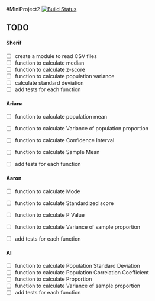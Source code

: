 #MiniProject2
[![Build Status](https://travis-ci.org/am2892/MiniProject2.svg?branch=master)](https://travis-ci.org/am2892/MiniProject2)

## TODO
#### Sherif
- [ ]  create a module to read CSV files
- [ ]  function to calculate median
- [ ]  function to calculate z-score
- [ ]  function to calculate population variance
- [ ]  calculate standard deviation
- [ ]  add tests for each function

#### Ariana
- [ ]  function to calculate population mean
- [ ]  function to calculate Variance of population proportion
- [ ]  function to calculate Confidence Interval
- [ ]  function to calculate Sample Mean
- [ ]  add tests for each function


#### Aaron
- [ ]  function to calculate Mode
- [ ]  function to calculate Standardized score
- [ ]  function to calculate P Value
- [ ]  function to calculate Variance of sample proportion
- [ ]  add tests for each function


#### Al
- [ ]  function to calculate Population Standard Deviation
- [ ]  function to calculate Population Correlation Coefficient
- [ ]  function to calculate Proportion
- [ ]  function to calculate Variance of sample proportion
- [ ]  add tests for each function
